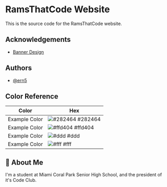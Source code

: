 
# RamsThatCode Website

This is the source code for the RamsThatCode website.

## Acknowledgements

 - [Banner Design](https://www.canva.com/)



## Authors

- [@ern5](https://www.github.com/ern5)

## Color Reference

| Color             | Hex                                                                |
| ----------------- | ------------------------------------------------------------------ |
| Example Color | ![#282464](https://via.placeholder.com/10/282464?text=+) #282464 |
| Example Color | ![#ffd404](https://via.placeholder.com/10/ffd404?text=+) #ffd404 |
| Example Color | ![#ddd](https://via.placeholder.com/10/ddd?text=+) #ddd |
| Example Color | ![#fff](https://via.placeholder.com/10/fff?text=+) #fff |


## 🚀 About Me
I'm a student at Miami Coral Park Senior High School, and the president of it's Code Club.

